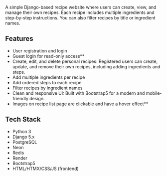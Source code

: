 A simple Django-based recipe website where users can create, view, and manage their own recipes. Each recipe includes multiple ingredients and step-by-step instructions.
You can also filter recipes by title or ingredient names.

## Features

- User registration and login
- Guest login for read-only access**
- Create, edit, and delete personal recipes: Registered users can create, update, and remove their own recipes, including adding ingredients and steps.
- Add multiple ingredients per recipe
- Add ordered steps to each recipe
- Filter recipes by ingredient names
- Clean and responsive UI: Built with Bootstrap5 for a modern and mobile-friendly design.
- Images on recipe list page are clickable and have a hover effect**


## Tech Stack

- Python 3
- Django 5.x
- PostgreSQL
- Neon
- Redis
- Render
- Bootstrap5
- HTML/HTMX/CSS/JS (frontend)
